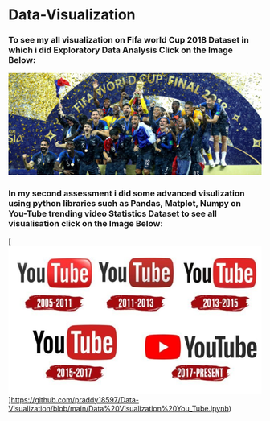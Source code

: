 # Data-Visualization
### To see my all visualization on Fifa world Cup 2018 Dataset in which i did Exploratory Data Analysis Click on the Image Below:

[![FIFA 2018](FIFA%202018.jpg)](https://public.tableau.com/profile/pradeeep.kamble#!/vizhome/CA_01PradeepKamble_10511829/CountriesParticipatedinWorldCup?publish=yes)


### In my second assessment i did some advanced visulization using python libraries such as Pandas, Matplot, Numpy on You-Tube trending video Statistics Dataset to see all visualisation click on the Image Below:

[![You Tube Logo](YouTube%20Logo.jpg)]https://github.com/praddy18597/Data-Visualization/blob/main/Data%20Visualization%20You_Tube.ipynb)
